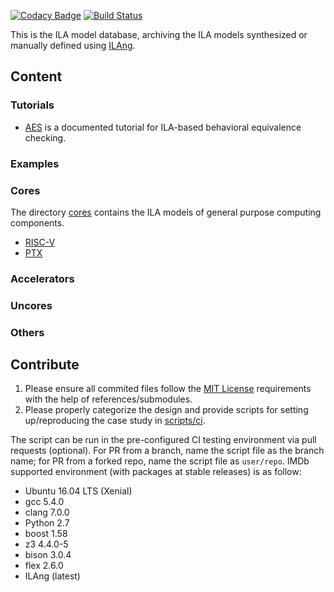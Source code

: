 [![Codacy Badge](https://api.codacy.com/project/badge/Grade/129d02949d13460c910acda8d5408cc8)](https://app.codacy.com/app/Bo-Yuan-Huang/IMDb?utm_source=github.com&utm_medium=referral&utm_content=PrincetonUniversity/IMDb&utm_campaign=Badge_Grade_Dashboard)
[![Build Status](https://travis-ci.org/PrincetonUniversity/IMDb.svg?branch=master)](https://travis-ci.org/PrincetonUniversity/IMDb)

This is the ILA model database, archiving the ILA models synthesized or manually defined using [ILAng](https://github.com/Bo-Yuan-Huang/ILAng).

## Content

### Tutorials

-   [AES](tutorials/aes) is a documented tutorial for ILA-based behavioral equivalence checking. 

### Examples

### Cores

The directory [cores](cores) contains the ILA models of general purpose computing components.

-   [RISC-V](cores/RISC-V)
-   [PTX](cores/PTX)

### Accelerators

### Uncores

### Others

## Contribute

1.  Please ensure all commited files follow the [MIT License](LICENSE) requirements with the help of references/submodules.
2.  Please properly categorize the design and provide scripts for setting up/reproducing the case study in [scripts/ci](scripts/ci).

The script can be run in the pre-configured CI testing environment via pull requests (optional).
For PR from a branch, name the script file as the branch name; for PR from a forked repo, name the script file as `user/repo`. 
IMDb supported environment (with packages at stable releases) is as follow:

-   Ubuntu 16.04 LTS (Xenial)
-   gcc 5.4.0 
-   clang 7.0.0 
-   Python 2.7
-   boost 1.58
-   z3 4.4.0-5
-   bison 3.0.4
-   flex 2.6.0
-   ILAng (latest)
